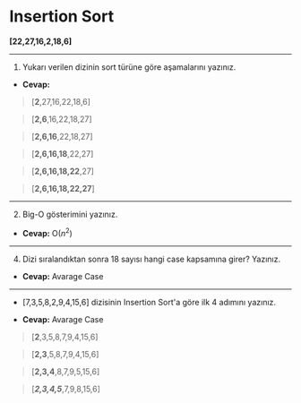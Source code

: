 # Insertion Sort

**[22,27,16,2,18,6]**

***
1. Yukarı verilen dizinin sort türüne göre aşamalarını yazınız.

- **Cevap:** 
>[**2**,27,16,22,18,6]

>[**2,6**,16,22,18,27]

>[**2,6,16**,22,18,27]

>[**2,6,16,18**,22,27]

>[**2,6,16,18,22**,27]

>[**2,6,16,18,22,27**]



***
2. Big-O gösterimini yazınız.

- **Cevap:** 
O($n^2$)

***
4. Dizi sıralandıktan sonra 18 sayısı hangi case kapsamına girer? Yazınız.

- **Cevap:** 
Avarage Case

***



- [7,3,5,8,2,9,4,15,6] dizisinin Insertion Sort'a göre ilk 4 adımını yazınız.

- **Cevap:** 
Avarage Case
>[**2**,3,5,8,7,9,4,15,6]

>[**2,3**,5,8,7,9,4,15,6]

>[**2,3,4**,8,7,9,5,15,6]

>[***2,3,4,5***,7,9,8,15,6]


